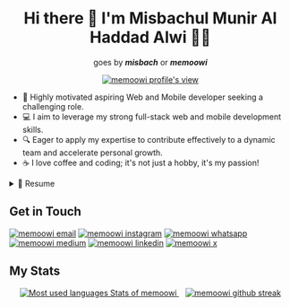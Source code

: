 <h1 align='center'>
  Hi there 👋 I'm <b>Misbachul Munir Al Haddad Alwi</b> 👨‍💻
</h1>

<p align='center'>
    goes by <b><i>misbach</i></b> or <b><i>memoowi</i></b>
</p>

<p align='center'>
    <a href='#'>
        <img src='https://komarev.com/ghpvc/?username=memoowi&color=blue&style=for-the-badge&abbreviated=true' alt="memoowi profile's view">
    </a>
</p>

- 🚀 Highly motivated aspiring Web and Mobile developer seeking a challenging role.
- 💻 I aim to leverage my strong full-stack web and mobile development skills.
- 🔍 Eager to apply my expertise to contribute effectively to a dynamic team and accelerate personal growth.
- ☕️ I love coffee and coding; it's not just a hobby, it's my passion!

<details>
  <summary>📃 Resume</summary>

## Education

- 📖 **Software Engineering**\
📆 2023 - Present\
📍 **Politeknik IDN Bogor** - Bogor regency, Indonesia

## Experience

- 👨‍💻 **Web Development Learning Mentor**\
📆 6 Nov 2023 – 12 Nov 2023\
📍 **SMKN 1 Cibinong** - Bogor regency, Indonesia

- 👨‍💻 **Front-End Bootcamp Trainer**\
📆 19 Dec 2023 – 23 Dec 2023\
📍 **IDN Boarding School** - Bogor regency, Indonesia

- 👨‍💻 **Projects : GreenCycle Web Application**\
:computer: Laravel, React, Inertia, TailwindCSS\
:label: User to user Waste management website with pick-up and drop-off features also blogging feature to educate.

- 👨‍💻 **Projects : Mosque Monitoring Application**\
:computer: Laravel, Filament, Livewire\
:label: A mosque information, management, and prayer times web.

- 👨‍💻 **Projects : Blogging App**\
:computer: Flutter, Laravel, Livewire\
:label: Blogging Mobile App with api built using laravel sanctum. Features such as general CRUD of BLOGS and COMMENTS also LIKE system on both.

- 👨‍💻 **Projects : FoodMo Ordering App**\
:computer: Flutter, Laravel\
:label: Restaurant Mobile App using access code of restaurant to order.

- 👨‍💻 **Projects : Attendance App**\
:computer: Flutter, Laravel\
:label: Employee/Student Attendance Mobile App with current location input using Google Maps.

## Skills

[![HTML5](https://img.shields.io/badge/HTML5-E34F26?style=for-the-badge&logo=html5&logoColor=white)](#)
[![CSS](https://img.shields.io/badge/CSS3-1572B6?style=for-the-badge&logo=css3&logoColor=white)](#)
[![JS](https://img.shields.io/badge/JavaScript-323330?style=for-the-badge&logo=javascript&logoColor=F7DF1E)](#)
[![JSON](https://img.shields.io/badge/json-5E5C5C?style=for-the-badge&logo=json&logoColor=white)](#)
[![DART](https://img.shields.io/badge/Dart-0175C2?style=for-the-badge&logo=dart&logoColor=white)](#)
[![PHP](https://img.shields.io/badge/PHP-777BB4?style=for-the-badge&logo=php&logoColor=white)](#)
[![BOOTSTRAP](https://img.shields.io/badge/Bootstrap-563D7C?style=for-the-badge&logo=bootstrap&logoColor=white)](#)
[![TAILWIND](https://img.shields.io/badge/Tailwind_CSS-38B2AC?style=for-the-badge&logo=tailwind-css&logoColor=white)](#)
[![REACT](https://img.shields.io/badge/React-20232A?style=for-the-badge&logo=react&logoColor=61DAFB)](#)
[![LARAVEL](https://img.shields.io/badge/Laravel-FF2D20?style=for-the-badge&logo=laravel&logoColor=white)](#)
[![POSTMAN](https://img.shields.io/badge/Postman-FF6C37?style=for-the-badge&logo=Postman&logoColor=white)](#)
[![LIVEWIRE](https://img.shields.io/badge/livewire-4e56a6?style=for-the-badge&logo=livewire&logoColor=white)](#)
[![FLUTTER](https://img.shields.io/badge/Flutter-02569B?style=for-the-badge&logo=flutter&logoColor=white)](#)
[![GIT](https://img.shields.io/badge/GIT-E44C30?style=for-the-badge&logo=git&logoColor=white)](#)
[![GITHUB](https://img.shields.io/badge/GitHub-100000?style=for-the-badge&logo=github&logoColor=white)](#)
[![MYSQL](https://img.shields.io/badge/MySQL-005C84?style=for-the-badge&logo=mysql&logoColor=white)](#)
[![FIGMA](https://img.shields.io/badge/Figma-F24E1E?style=for-the-badge&logo=figma&logoColor=white)](#)

</details>


## Get in Touch

[![memoowi email](https://img.shields.io/badge/Gmail-D14836?style=for-the-badge&logo=gmail&logoColor=white)](mailto:megatenlike@gmail.com)
[![memoowi instagram](https://img.shields.io/badge/Instagram-E4405F?style=for-the-badge&logo=instagram&logoColor=white)](https://instagram.com/me_moowi)
[![memoowi whatsapp](https://img.shields.io/badge/WhatsApp-25D366?style=for-the-badge&logo=whatsapp&logoColor=white)](https://wa.me/6288232220652)
[![memoowi medium](https://img.shields.io/badge/Medium-12100E?style=for-the-badge&logo=medium&logoColor=white)](https://medium.com/@MiMuuu)
[![memoowi linkedin](https://img.shields.io/badge/LinkedIn-0077B5?style=for-the-badge&logo=linkedin&logoColor=white)](https://www.linkedin.com/in/memoowi/)
[![memoowi x](https://img.shields.io/badge/X-000000?style=for-the-badge&logo=x&logoColor=white)](https://img.shields.io/badge/X-000000?style=for-the-badge&logo=x&logoColor=white)


## My Stats

<p align='center'>
    <a href='#'>
        <img src='https://github-readme-stats.vercel.app/api/top-langs/?username=memoowi&layout=compact&langs_count=10&theme=react' alt='Most used languages Stats of memoowi'>
    </a>
    &nbsp;&nbsp;
    <a href='#'>
        <img src='https://github-readme-streak-stats.herokuapp.com?user=memoowi&theme=discord-old-blurple&hide_border=true&border_radius=20&background=90%2C000000%2C6A8BBB&fire=EB0ECC' alt='memoowi github streak'>
    </a>
</p>

<!-- [![An image of @memoowi's Holopin badges, which is a link to view their full Holopin profile](https://holopin.me/memoowi)](https://holopin.io/@memoowi) -->
